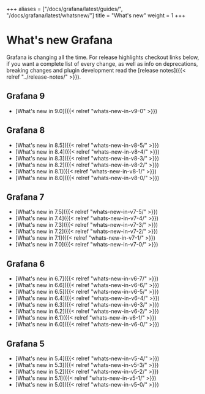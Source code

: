 +++
aliases = ["/docs/grafana/latest/guides/", "/docs/grafana/latest/whatsnew/"]
title = "What's new"
weight = 1
+++

# What's new Grafana

Grafana is changing all the time. For release highlights checkout links below, if you want a complete list of every change, as well
as info on deprecations, breaking changes and plugin development read the [release notes]({{< relref "../release-notes/" >}}).

## Grafana 9

- [What's new in 9.0]({{< relref "whats-new-in-v9-0" >}})

## Grafana 8

- [What's new in 8.5]({{< relref "whats-new-in-v8-5/" >}})
- [What's new in 8.4]({{< relref "whats-new-in-v8-4/" >}})
- [What's new in 8.3]({{< relref "whats-new-in-v8-3/" >}})
- [What's new in 8.2]({{< relref "whats-new-in-v8-2/" >}})
- [What's new in 8.1]({{< relref "whats-new-in-v8-1/" >}})
- [What's new in 8.0]({{< relref "whats-new-in-v8-0/" >}})

## Grafana 7

- [What's new in 7.5]({{< relref "whats-new-in-v7-5/" >}})
- [What's new in 7.4]({{< relref "whats-new-in-v7-4/" >}})
- [What's new in 7.3]({{< relref "whats-new-in-v7-3/" >}})
- [What's new in 7.2]({{< relref "whats-new-in-v7-2/" >}})
- [What's new in 7.1]({{< relref "whats-new-in-v7-1/" >}})
- [What's new in 7.0]({{< relref "whats-new-in-v7-0/" >}})

## Grafana 6

- [What's new in 6.7]({{< relref "whats-new-in-v6-7/" >}})
- [What's new in 6.6]({{< relref "whats-new-in-v6-6/" >}})
- [What's new in 6.5]({{< relref "whats-new-in-v6-5/" >}})
- [What's new in 6.4]({{< relref "whats-new-in-v6-4/" >}})
- [What's new in 6.3]({{< relref "whats-new-in-v6-3/" >}})
- [What's new in 6.2]({{< relref "whats-new-in-v6-2/" >}})
- [What's new in 6.1]({{< relref "whats-new-in-v6-1/" >}})
- [What's new in 6.0]({{< relref "whats-new-in-v6-0/" >}})

## Grafana 5

- [What's new in 5.4]({{< relref "whats-new-in-v5-4/" >}})
- [What's new in 5.3]({{< relref "whats-new-in-v5-3/" >}})
- [What's new in 5.2]({{< relref "whats-new-in-v5-2/" >}})
- [What's new in 5.1]({{< relref "whats-new-in-v5-1/" >}})
- [What's new in 5.0]({{< relref "whats-new-in-v5-0/" >}})
